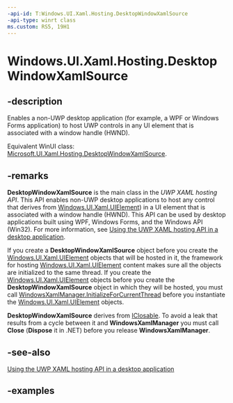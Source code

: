 ```yaml
---
-api-id: T:Windows.UI.Xaml.Hosting.DesktopWindowXamlSource
-api-type: winrt class
ms.custom: RS5, 19H1
---
```


<!-- Class syntax.
public class DesktopWindowXamlSource : IClosable
-->

# Windows.UI.Xaml.Hosting.DesktopWindowXamlSource

## -description
Enables a non-UWP desktop application (for example, a WPF or Windows Forms application) to host UWP controls in any UI element that is associated with a window handle (HWND).

Equivalent WinUI class: [Microsoft.UI.Xaml.Hosting.DesktopWindowXamlSource](/windows/winui/api/microsoft.ui.xaml.hosting.desktopwindowxamlsource).

## -remarks

**DesktopWindowXamlSource** is the main class in the *UWP XAML hosting API*. This API enables non-UWP desktop applications to host any control that derives from [Windows.UI.Xaml.UIElement](../windows.ui.xaml/uielement.md)) in a UI element that is associated with a window handle (HWND). This API can be used by desktop applications built using WPF, Windows Forms, and the Windows API (Win32). For more information, see [Using the UWP XAML hosting API in a desktop application](/windows/uwp/xaml-platform/using-the-xaml-hosting-api).

If you create a **DesktopWindowXamlSource** object before you create the [Windows.UI.Xaml.UIElement](../windows.ui.xaml/uielement.md) objects that will be hosted in it, the framework for hosting [Windows.UI.Xaml.UIElement](../windows.ui.xaml/uielement.md) content makes sure all the objects are initialized to the same thread. If you create the [Windows.UI.Xaml.UIElement](../windows.ui.xaml/uielement.md) objects before you create the **DesktopWindowXamlSource** object in which they will be hosted, you must call [WindowsXamlManager.InitializeForCurrentThread](windowsxamlmanager_initializeforcurrentthread_14911797.md) before you instantiate the [Windows.UI.Xaml.UIElement](../windows.ui.xaml/uielement.md) objects.

**DesktopWindowXamlSource** derives from [IClosable](../windows.foundation/iclosable.md). To avoid a leak that results from a cycle between it and **WindowsXamlManager** you must call **Close** (**Dispose** it in .NET) before you release **WindowsXamlManager**.

## -see-also
[Using the UWP XAML hosting API in a desktop application](/windows/uwp/xaml-platform/using-the-xaml-hosting-api)

## -examples
